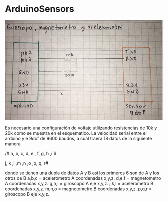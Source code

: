 # ArduinoSensors

![alt tag](https://raw.githubusercontent.com/EIA-University/ArduinoSensors/master/Sensores.jpeg)
  
Es necesario una configuración de voltaje utliizando resistencias de 10k y 20k como se muestra en el esquematico.
La velocidad serial entre el arduino y e 9dof de 9600 baudos, a cual traera 18 datos de la siguiente manera

  /# a, b, c, d, e , f, g, h ,i $
  
  j, k ,l ,m ,n ,o ,p, q, r#

donde se tienen una dupla de datos A y B así los primeros 6 son de A y los otros de B
a,b,c = acelerometro A coordenadas x,y,z.
d,e,f = magnetometro A coordenadas x,y,z.
g,h,i = giroscopo A eje x,y,z.
j,k,l = acelerometro B coordenadas x,y,z.
m,n,o = magnetometro B coordenadas x,y,z.
p,q,r = giroscopo B eje x,y,z.
